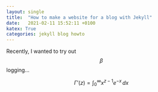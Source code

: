 ```yaml
---
layout: single
title:  "How to make a website for a blog with Jekyll"
date:   2021-02-11 15:52:11 +0100
katex: True
categories: jekyll blog howto
---
```


Recently, I wanted to try out $$\beta$$logging...

$$ \Gamma'(z) = \int_0^\infty x^{z-1} e^{-x} \,d x $$
